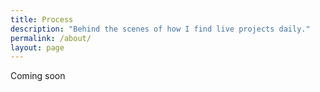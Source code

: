 ```yaml
---
title: Process
description: "Behind the scenes of how I find live projects daily."
permalink: /about/
layout: page
---
```


Coming soon
